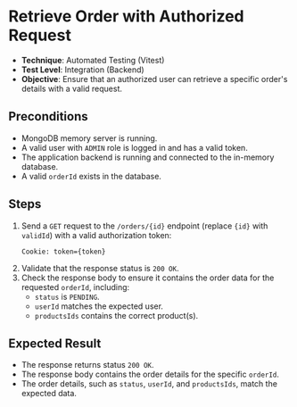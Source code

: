# Retrieve Order with Authorized Request

- **Technique**: Automated Testing (Vitest)  
- **Test Level**: Integration (Backend)  
- **Objective**: Ensure that an authorized user can retrieve a specific order's details with a valid request.

## Preconditions

- MongoDB memory server is running.
- A valid user with `ADMIN` role is logged in and has a valid token.
- The application backend is running and connected to the in-memory database.
- A valid `orderId` exists in the database.

## Steps

1. Send a `GET` request to the `/orders/{id}` endpoint (replace `{id}` with `validId`) with a valid authorization token:
   ```text
   Cookie: token={token}
   ```
2. Validate that the response status is `200 OK`.
3. Check the response body to ensure it contains the order data for the requested `orderId`, including:
   - `status` is `PENDING`.
   - `userId` matches the expected user.
   - `productsIds` contains the correct product(s).

## Expected Result

- The response returns status `200 OK`.
- The response body contains the order details for the specific `orderId`.
- The order details, such as `status`, `userId`, and `productsIds`, match the expected data.
